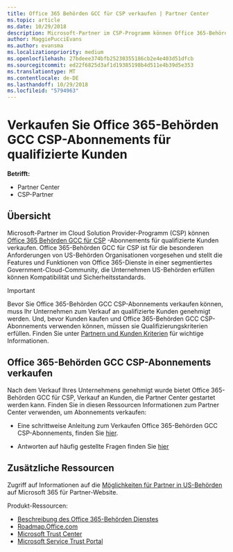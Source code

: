 ```yaml
---
title: Office 365 Behörden GCC für CSP verkaufen | Partner Center
ms.topic: article
ms.date: 10/29/2018
description: Microsoft-Partner im CSP-Programm können Office 365-Behörden GCC CSP-Abonnements für qualifizierte Kunden verkaufen. Office 365-Behörden GCC für CSP ist eine Suite von Clouddiensten Produktivität für die US-Regierung und Behörden Auftragnehmer Kommunen Kommunen entwickelt und Status, lokale, sowie stammeseinrichtungen, federal ziviles und staatliche Defense Behörden enthält.
author: MaggiePucciEvans
ms.author: evansma
ms.localizationpriority: medium
ms.openlocfilehash: 27bdeee374bfb25230355186cb2e4e403d51dfcb
ms.sourcegitcommit: ed22f6825d3af1d19385198b4d511e4b39d5e353
ms.translationtype: MT
ms.contentlocale: de-DE
ms.lasthandoff: 10/29/2018
ms.locfileid: "5794963"
---
```

# <a name="sell-office-365-government-gcc-for-csp-subscriptions-to-qualified-customers"></a>Verkaufen Sie Office 365-Behörden GCC CSP-Abonnements für qualifizierte Kunden

**Betrifft:**

-  Partner Center
-  CSP-Partner


## <a name="overview"></a>Übersicht

Microsoft-Partner im Cloud Solution Provider-Programm (CSP) können [Office 365 Behörden GCC für CSP](https://www.microsoft.com/microsoft-365/partners/governmentforCSP) -Abonnements für qualifizierte Kunden verkaufen. Office 365-Behörden GCC für CSP ist für die besonderen Anforderungen von US-Behörden Organisationen vorgesehen und stellt die Features und Funktionen von Office 365-Dienste in einer segmentiertes Government-Cloud-Community, die Unternehmen US-Behörden erfüllen können Kompatibilität und Sicherheitsstandards. 

>[!IMPORTANT] 
>Bevor Sie Office 365-Behörden GCC CSP-Abonnements verkaufen können, muss Ihr Unternehmen zum Verkauf an qualifizierte Kunden genehmigt werden. Und, bevor Kunden kaufen und Office 365-Behörden GCC CSP-Abonnements verwenden können, müssen sie Qualifizierungskriterien erfüllen. Finden Sie unter [Partnern und Kunden Kriterien](csp-gcc-validate.md) für wichtige Informationen.


## <a name="sell-office-365-government-gcc-for-csp-subscriptions"></a>Office 365-Behörden GCC CSP-Abonnements verkaufen

Nach dem Verkauf Ihres Unternehmens genehmigt wurde bietet Office 365-Behörden GCC für CSP, Verkauf an Kunden, die Partner Center gestartet werden kann. Finden Sie in diesen Ressourcen Informationen zum Partner Center verwenden, um Abonnements verkaufen: 

-   Eine schrittweise Anleitung zum Verkaufen Office 365-Behörden GCC CSP-Abonnements, finden Sie [hier](https://go.microsoft.com/fwlink/?linkid=2007323).  

-   Antworten auf häufig gestellte Fragen finden Sie [hier](https://o365pp.blob.core.windows.net/media/Resources/GCC/Office%20365%20Government%20GCC%20for%20CSP%20Partner%20FAQ.docx)


## <a name="additional-resources"></a>Zusätzliche Ressourcen

Zugriff auf Informationen auf die [Möglichkeiten für Partner in US-Behörden](https://www.microsoft.com/microsoft-365/partners/governmentforCSP) auf Microsoft 365 für Partner-Website.

Produkt-Ressourcen:

- [Beschreibung des Office 365-Behörden Dienstes](https://technet.microsoft.com/library/mt774581.aspx)
- [Roadmap.Office.com](https://products.office.com/business/office-365-roadmap)
- [Microsoft Trust Center](https://www.microsoft.com/TrustCenter/)
- [Microsoft Service Trust Portal](https://aka.ms/STP)

